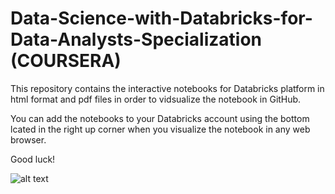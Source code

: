 # Data-Science-with-Databricks-for-Data-Analysts-Specialization (COURSERA)

This repository contains the interactive notebooks for Databricks platform in html format and pdf files in order to vidsualize the notebook in GitHub.

You can add the notebooks to your Databricks account using the bottom lcated in the right up corner when you visualize the notebook in any web browser.  

Good luck!

![alt text](https://miro.medium.com/max/1400/0*LbN4hy3OppJz2tYd.PNG)